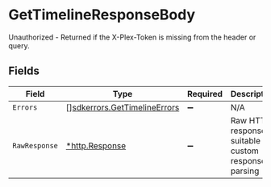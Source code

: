 # GetTimelineResponseBody

Unauthorized - Returned if the X-Plex-Token is missing from the header or query.


## Fields

| Field                                                                        | Type                                                                         | Required                                                                     | Description                                                                  |
| ---------------------------------------------------------------------------- | ---------------------------------------------------------------------------- | ---------------------------------------------------------------------------- | ---------------------------------------------------------------------------- |
| `Errors`                                                                     | [][sdkerrors.GetTimelineErrors](../../models/sdkerrors/gettimelineerrors.md) | :heavy_minus_sign:                                                           | N/A                                                                          |
| `RawResponse`                                                                | [*http.Response](https://pkg.go.dev/net/http#Response)                       | :heavy_minus_sign:                                                           | Raw HTTP response; suitable for custom response parsing                      |